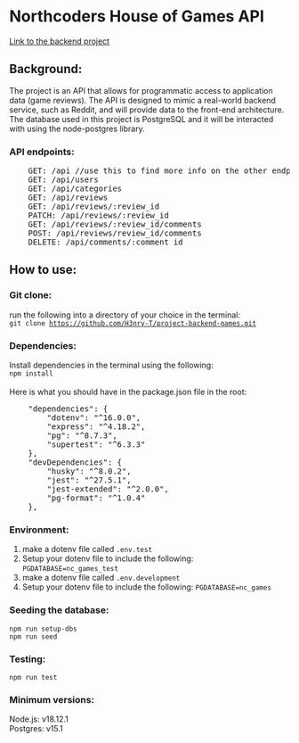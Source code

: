 # Northcoders House of Games API

<a href="https://nc-games-9h15.onrender.com">Link to the backend project</a>

## Background:

The project is an API that allows for programmatic access to application data (game reviews). The API is designed to mimic a real-world backend service, such as Reddit, and will provide data to the front-end architecture. The database used in this project is PostgreSQL and it will be interacted with using the node-postgres library.

### API endpoints:

<pre>
    GET: /api //use this to find more info on the other endpoints
    GET: /api/users
    GET: /api/categories
    GET: /api/reviews
    GET: /api/reviews/:review_id
    PATCH: /api/reviews/:review_id
    GET: /api/reviews/:review_id/comments
    POST: /api/reviews/review_id/comments
    DELETE: /api/comments/:comment_id
</pre>

## How to use:

### Git clone:

run the following into a directory of your choice in the terminal:
<br>
<code>git clone https://github.com/H3nry-T/project-backend-games.git</code>

### Dependencies:

Install dependencies in the terminal using the following:
<br>
<code>npm install</code>
<br>
<br>
Here is what you should have in the package.json file in the root:
<br>

<pre>
    "dependencies": {
        "dotenv": "^16.0.0",
        "express": "^4.18.2",
        "pg": "^8.7.3",
        "supertest": "^6.3.3"
    },
    "devDependencies": {
        "husky": "^8.0.2",
        "jest": "^27.5.1",
        "jest-extended": "^2.0.0",
        "pg-format": "^1.0.4"
    },
</pre>

### Environment:

<ol>
    <li>make a dotenv file called <code>.env.test</code></li>
    <li>Setup your dotenv file to include the following: <code>PGDATABASE=nc_games_test</code> </li>
    <li>make a dotenv file called <code>.env.development</code></li>
    <li>Setup your dotenv file to include the following: <code>PGDATABASE=nc_games</code> </li>
</ol>

### Seeding the database:

<code>npm run setup-dbs</code><br>
<code>npm run seed</code><br>

### Testing:

<code>npm run test</code>

### Minimum versions:

<bold>Node.js: v18.12.1</bold><br>
<bold>Postgres: v15.1</bold>
